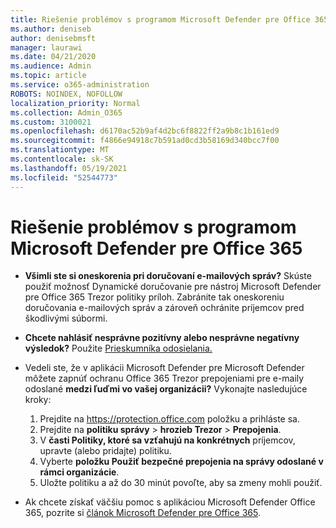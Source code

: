 ```yaml
---
title: Riešenie problémov s programom Microsoft Defender pre Office 365
ms.author: deniseb
author: denisebmsft
manager: laurawi
ms.date: 04/21/2020
ms.audience: Admin
ms.topic: article
ms.service: o365-administration
ROBOTS: NOINDEX, NOFOLLOW
localization_priority: Normal
ms.collection: Admin_O365
ms.custom: 3100021
ms.openlocfilehash: d6170ac52b9af4d2bc6f8822ff2a9b8c1b161ed9
ms.sourcegitcommit: f4866e94918c7b591ad0cd3b58169d340bcc7f00
ms.translationtype: MT
ms.contentlocale: sk-SK
ms.lasthandoff: 05/19/2021
ms.locfileid: "52544773"
---
```

# <a name="troubleshoot-issues-with-microsoft-defender-for-office-365"></a>Riešenie problémov s programom Microsoft Defender pre Office 365

- **Všimli ste si oneskorenia pri doručovaní e-mailových správ?** Skúste použiť možnosť Dynamické doručovanie pre nástroj Microsoft Defender pre Office 365 Trezor politiky príloh. Zabránite tak oneskoreniu doručovania e-mailových správ a zároveň ochránite príjemcov pred škodlivými súbormi.
- **Chcete nahlásiť nesprávne pozitívny alebo nesprávne negatívny výsledok?** Použite [Prieskumníka odosielania.](https://protection.office.com/reportsubmission)
- Vedeli ste, že v aplikácii Microsoft Defender pre Microsoft Defender môžete zapnúť ochranu Office 365 Trezor prepojeniami pre e-maily odoslané **medzi ľuďmi vo vašej organizácii?** Vykonajte nasledujúce kroky:
    1. Prejdite na https://protection.office.com položku a prihláste sa.
    2. Prejdite na **politiku správy**  >  **hrozieb Trezor**  >  **Prepojenia**.
    3. V **časti Politiky, ktoré sa vzťahujú na konkrétnych** príjemcov, upravte (alebo pridajte) politiku.
    4. Vyberte **položku Použiť bezpečné prepojenia na správy odoslané v rámci organizácie**.
    5. Uložte politiku a až do 30 minút povoľte, aby sa zmeny mohli použiť.

- Ak chcete získať väčšiu pomoc s aplikáciou Microsoft Defender Office 365, pozrite si [článok Microsoft Defender pre Office 365](/microsoft-365/security/office-365-security/office-365-atp).